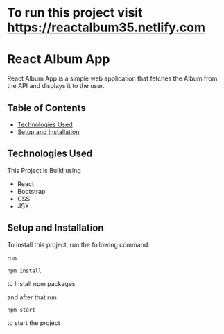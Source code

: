 # To run this project visit https://reactalbum35.netlify.com
# React Album App

React Album App is a simple web application that fetches the Album from the API and displays it to the user.

## Table of Contents

- [Technologies Used](#technologies)
- [Setup and Installation](#setup-and-installation)

## Technologies Used

This Project is Build using

- React
- Bootstrap
- CSS
- JSX

## Setup and Installation

To install this project, run the following command:

run

```
npm install

```

to Install npm packages

and after that run

```
npm start

```

to start the project

